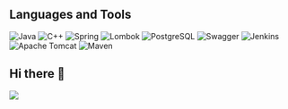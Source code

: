 ## Languages and Tools
![Java](https://img.shields.io/badge/Java-007396?style=for-the-badge&logo=java&logoColor=white)
![C++](https://img.shields.io/badge/C%2B%2B-00599C?style=for-the-badge&logo=cplusplus&logoColor=white)
![Spring](https://img.shields.io/badge/Spring-6DB33F?style=for-the-badge&logo=spring&logoColor=white)
![Lombok](https://img.shields.io/badge/Lombok-2C2C2C?style=for-the-badge&logo=lombok&logoColor=white)
![PostgreSQL](https://img.shields.io/badge/PostgreSQL-336791?style=for-the-badge&logo=postgresql&logoColor=white)
![Swagger](https://img.shields.io/badge/Swagger-85EA2D?style=for-the-badge&logo=swagger&logoColor=white)
![Jenkins](https://img.shields.io/badge/Jenkins-D24939?style=for-the-badge&logo=jenkins&logoColor=white)
![Apache Tomcat](https://img.shields.io/badge/Apache%20Tomcat-F8DC75?style=for-the-badge&logo=apachetomcat&logoColor=black)
![Maven](https://img.shields.io/badge/Apache%20Maven-C71A36?style=for-the-badge&logo=apachemaven&logoColor=white)

## Hi there 👋
![](https://media4.giphy.com/media/v1.Y2lkPTZjMDliOTUyZTA4bHNzdzJuMDN6ZWM1NmE5NzBmanAxYXRldXVqY29md3dvYndndSZlcD12MV9naWZzX3NlYXJjaCZjdD1n/2YHdXovMSv1NtO6V4n/giphy.gif)
<!--
**mazzer1n/mazzer1n** is a ✨ _special_ ✨ repository because its `README.md` (this file) appears on your GitHub profile.

Here are some ideas to get you started:

- 🔭 I’m currently working on ...
- 🌱 I’m currently learning ...
- 👯 I’m looking to collaborate on ...
- 🤔 I’m looking for help with ...
- 💬 Ask me about ...
- 📫 How to reach me: ...
- 😄 Pronouns: ...
- ⚡ Fun fact: ...
-->
